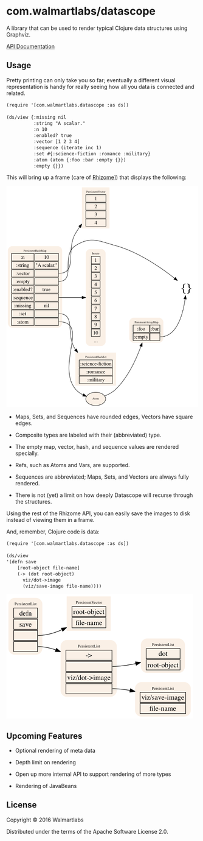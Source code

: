 # com.walmartlabs/datascope

A library that can be used to render typical Clojure data structures using
Graphviz.

[API Documentation](http://walmartlabs.github.io/datascope/)

## Usage

Pretty printing can only take you so far; eventually 
a different visual representation is handy for really seeing how all you
data is connected and related.


```
(require '[com.walmartlabs.datascope :as ds])

(ds/view {:missing nil
          :string "A scalar."
          :n 10
          :enabled? true
          :vector [1 2 3 4]
          :sequence (iterate inc 1)
          :set #{:science-fiction :romance :military}
          :atom (atom {:foo :bar :empty {}})
          :empty {}})
```

This will bring up a frame (care of [Rhizome](https://github.com/ztellman/rhizome)])
that displays the following:

![example](basics.png)

* Maps, Sets, and Sequences have rounded edges, Vectors have square edges.

* Composite types are labeled with their (abbreviated) type.

* The empty map, vector, hash, and sequence values are rendered specially.

* Refs, such as Atoms and Vars, are supported.

* Sequences are abbreviated; Maps, Sets, and Vectors are always fully rendered.

* There is not (yet) a limit on how deeply Datascope will recurse through the structures.

Using the rest of the Rhizome API, you can easily save the images to disk
instead of viewing them in a frame.

And, remember, Clojure code is data:


```
(require '[com.walmartlabs.datascope :as ds])

(ds/view 
'(defn save
    [root-object file-name]
    (-> (dot root-object)
      viz/dot->image
      (viz/save-image file-name))))
```

![save-function](save-function.png)

## Upcoming Features

* Optional rendering of meta data

* Depth limit on rendering

* Open up more internal API to support rendering of more types

* Rendering of JavaBeans

## License

Copyright © 2016 Walmartlabs

Distributed under the terms of the Apache Software License 2.0.

